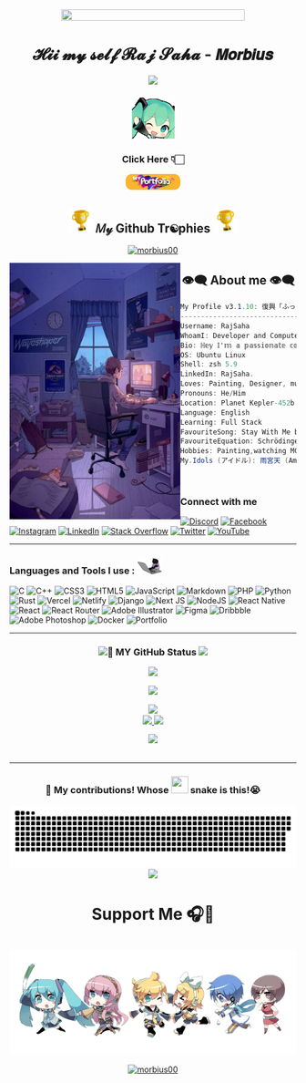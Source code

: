 <div align="center">
<img src="image/tumblr_448f044217fd6432109ca8a407841845_a8569fe2_540.gif" width="80%" height="20%">
</div>
<div align="center"><h1> 𝓗𝓲𝓲 𝓶𝔂 𝓼𝓮𝓵𝓯 𝓡𝓪𝓳 𝓢𝓪𝓱𝓪 - 𝙈𝙤𝙧𝙗𝙞𝙪𝙨 </h1></div>
<div align="center">
  <a align="center" href="https://github.com/DenverCoder1/readme-typing-svg"><img src="https://readme-typing-svg.herokuapp.com?&font=IBM+Plex+Sans&color=08e8de&size=27&lines=Welcome+to+my+GITHUB+Profile!;I'm+a+Enthusiastic+Web+Developer" /></a>
</div>
<br/>

<div align="Center">
   <img src="https://github.com/bartick/bartick/blob/main/images/Greetings.gif?raw=true" width="75" style="max-width: 100%;">  
<h3>
  Click Here 👇🏻
</h3>  
</div>
<div  align="center">
  <a href="https://my-portfolio-rj.vercel.app/"><img draggable="false" src="image/my port folio.png" width="19%"/></a>
</div>
<div>
<h2  align="center">
<img src="image/3337288@0.png" width="43" style="max-width: 100%;">
  𝑀𝓎 Github Tr☯phies 
<img src="image/3337288@0.png" width="43" style="max-width: 100%;"> 
</h2>
</div>
<p align="center">
  <a href="https://github.com/ryo-ma/github-profile-trophy"><img src="https://github-profile-trophy.vercel.app/?username=morbius00&theme=juicyfresh" alt="morbius00" /></a> 
</p>
<img align="left" alt="Coding"  width="300" height="450" src="image/anime-boy-computer-esyy87ljsyvmef6l.png"/>
<h2 align="center"> 👁️‍🗨️ About me 👁️‍🗨️ </h2>

```csharp
My Profile v3.1.10: 復興「ふっこう」
-------------------------------
Username: RajSaha
WhoamI: Developer and Computer Engineer. Also an Artist (more or less)
Bio: ℍ𝕖𝕪 𝕀'𝕞 𝕒 𝕡𝕒𝕤𝕤𝕚𝕠𝕟𝕒𝕥𝕖 𝕔𝕠𝕕𝕖𝕣👨‍💻 𝕗𝕣𝕠𝕞 𝕀𝕟𝕕𝕚𝕒(🇮🇳) & 𝕔𝕦𝕣𝕣𝕖𝕟𝕥𝕝𝕪 𝕀 𝕒𝕞 𝕒 𝕦𝕟𝕕𝕖𝕣𝕘𝕣𝕒𝕕 🏛️ 𝕠𝕗 ℂ𝕊𝔼(𝔸𝕀&𝕄𝕃).𝕀 𝕓𝕖𝕝𝕚𝕖𝕧𝕖𝕕 “ 𝕀𝕟 𝕠𝕣𝕕𝕖𝕣 𝕥𝕠 𝕓𝕖 𝕚𝕣𝕣𝕖𝕡𝕝𝕒𝕔𝕖𝕒𝕓𝕝𝕖, 𝕠𝕟𝕖 𝕞𝕦𝕤𝕥 𝕒𝕝𝕨𝕒𝕪𝕤 𝕓𝕖 𝕕𝕚𝕗𝕗𝕖𝕣𝕖𝕟𝕥”
OS: Ubuntu Linux
Shell: zsh 5.9
LinkedIn: RajSaha.
Loves: Painting, Designer, music 🎹🎶🎵
Pronouns: He/Him
Location: Planet Kepler-452b
Language: English 
Learning: Full Stack
FavouriteSong: Stay With Me by CHANYOEL
FavouriteEquation: Schrödinger equation
Hobbies: Painting,watching MCU,coding while I am listening music
My.Idols (アイドル): 雨宮天 (Amamiya Sora) || Vocaloid characters || 花澤香菜 (Hanazawa Kana) || 上坂すみれ (Uesaka Sumire)🎤🎶🎼

```
<br>
<div><h3>Connect with me</h3></div>
<p align="center"> 
  
[![Discord](https://img.shields.io/badge/Discord-%237289DA.svg?logo=discord&logoColor=white)](https://discord.gg/#7771)
[![Facebook](https://img.shields.io/badge/Facebook-%231877F2.svg?logo=Facebook&logoColor=white)](https://facebook.com/rajsaha)
[![Instagram](https://img.shields.io/badge/Instagram-%23E4405F.svg?logo=Instagram&logoColor=white)](https://instagram.com/_widden_dream_) 
[![LinkedIn](https://img.shields.io/badge/LinkedIn-%230077B5.svg?logo=linkedin&logoColor=white)](https://linkedin.com/in/raj-saha00)
[![Stack Overflow](https://img.shields.io/badge/-Stackoverflow-FE7A16?logo=stack-overflow&logoColor=white)](https://stackoverflow.com/users/Raj_official)
[![Twitter](https://img.shields.io/badge/Twitter-%231DA1F2.svg?logo=Twitter&logoColor=white)](https://twitter.com/_Raj_official0)
[![YouTube](https://img.shields.io/badge/YouTube-%23FF0000.svg?logo=YouTube&logoColor=white)](https://youtube.com/@rajsaha) 

</p>
<hr>
<div>
  <h3 align="left">Languages and Tools I use : <img src="https://github.com/bartick/bartick/blob/main/images/tech.gif" width="43" style="max-width: 100%;"> </h3>
  


![C](https://img.shields.io/badge/c-%2300599C.svg?style=plastic&logo=c&logoColor=white) ![C++](https://img.shields.io/badge/c++-%2300599C.svg?style=plastic&logo=c%2B%2B&logoColor=white) ![CSS3](https://img.shields.io/badge/css3-%231572B6.svg?style=plastic&logo=css3&logoColor=white) ![HTML5](https://img.shields.io/badge/html5-%23E34F26.svg?style=plastic&logo=html5&logoColor=white) ![JavaScript](https://img.shields.io/badge/javascript-%23323330.svg?style=plastic&logo=javascript&logoColor=%23F7DF1E) ![Markdown](https://img.shields.io/badge/markdown-%23000000.svg?style=plastic&logo=markdown&logoColor=white) ![PHP](https://img.shields.io/badge/php-%23777BB4.svg?style=plastic&logo=php&logoColor=white) ![Python](https://img.shields.io/badge/python-3670A0?style=plastic&logo=python&logoColor=ffdd54) ![Rust](https://img.shields.io/badge/rust-%23000000.svg?style=plastic&logo=rust&logoColor=white) ![Vercel](https://img.shields.io/badge/vercel-%23000000.svg?style=plastic&logo=vercel&logoColor=white) ![Netlify](https://img.shields.io/badge/netlify-%23000000.svg?style=plastic&logo=netlify&logoColor=#00C7B7) ![Django](https://img.shields.io/badge/django-%23092E20.svg?style=plastic&logo=django&logoColor=white) ![Next JS](https://img.shields.io/badge/Next-black?style=plastic&logo=next.js&logoColor=white) ![NodeJS](https://img.shields.io/badge/node.js-6DA55F?style=plastic&logo=node.js&logoColor=white) ![React Native](https://img.shields.io/badge/react_native-%2320232a.svg?style=plastic&logo=react&logoColor=%2361DAFB) ![React](https://img.shields.io/badge/react-%2320232a.svg?style=plastic&logo=react&logoColor=%2361DAFB) ![React Router](https://img.shields.io/badge/React_Router-CA4245?style=plastic&logo=react-router&logoColor=white) ![Adobe Illustrator](https://img.shields.io/badge/adobeillustrator-%23FF9A00.svg?style=plastic&logo=adobeillustrator&logoColor=white) 	![Figma](https://img.shields.io/badge/figma-%23F24E1E.svg?style=plastic&logo=figma&logoColor=white) ![Dribbble](https://img.shields.io/badge/Dribbble-EA4C89?style=plastic&logo=dribbble&logoColor=white) ![Adobe Photoshop](https://img.shields.io/badge/adobephotoshop-%2331A8FF.svg?style=plastic&logo=adobephotoshop&logoColor=white) ![Docker](https://img.shields.io/badge/docker-%230db7ed.svg?style=plastic&logo=docker&logoColor=white) ![Portfolio](https://img.shields.io/badge/Portfolio-%23000000.svg?style=plastic&logo=firefox&logoColor=#FF7139)
<hr>
</div>

<div>
  <h3 align="center"><img src="https://media.tenor.com/TjLcdiiOJBsAAAAj/pikachu-wink.gif" width="90" style="max-width: 100%;">🏅 MY GitHub Status <img src="https://media.tenor.com/TjLcdiiOJBsAAAAj/pikachu-wink.gif" width="90" style="max-width: 100%;"> </h3>

  <p align="center">
  <img  src="https://img.shields.io/badge/GitHub-181717.svg?style=for-the-badge&logo=GitHub&logoColor=white" />
  </p>
<p align="center">
<a href="https://git.io/Morbius00">
  <img  src="https://github-readme-streak-stats.herokuapp.com/?user=Morbius00&theme=ads-juicy-fresh" />
</a>
</p>
 
<!-- ![](https://komarev.com/ghpvc/?username=Morbius00&label=PROFILE+VIEWS&style=plastic) -->
<p align="center">
<a href="https://github.com/vn7n24fzkq/github-profile-summary-cards">
  <img src="http://github-profile-summary-cards.vercel.app/api/cards/profile-details?username=Morbius00&theme=github_dark" />
  <br>
  <img src="http://github-profile-summary-cards.vercel.app/api/cards/repos-per-language?username=Morbius00&theme=github_dark" />
  <img src="http://github-profile-summary-cards.vercel.app/api/cards/stats?username=Morbius00&theme=github_dark" />
</a>    
</p>
<div align="Center"> <img draggable="false"style="witdh:119xp;height:20xp;" src="https://komarev.com/ghpvc/?username=JohnKun136NVCP&style=for-the-badge&color=1C8C8C"/> </div>
<br>
<hr>
</div>
<div>
<h3 align="center">🚀 My contributions! Whose <img src= "https://c.tenor.com/BczFoyx41WoAAAAj/swallowed-the-mighty-ones.gif" width= "30" height= "30"> snake is this!😭</h3>
<div align="center">
  
![](https://raw.githubusercontent.com/JohnKun136NVCP/JohnKun136NVCP/output/github-contribution-grid-snake-dark.svg#gh-dark-mode-only)
![](https://raw.githubusercontent.com/JohnKun136NVCP/JohnKun136NVCP/output/github-contribution-grid-snake.svggh-light-mode-only)
</div>
</div>

<h1 align="center">Support Me 🎧🎤  </h1>

<p align="center">
⠀⠀⠀⠀⠀<img src="image/vocaloidchibi.png">
</p>
<p align="center"><a href="https://www.buymeacoffee.com/rajsaha200P?new=1"> <img align="center" src="https://cdn.buymeacoffee.com/buttons/v2/default-yellow.png" height="50" width="210" alt="morbius00" /></a></p><br><br>
